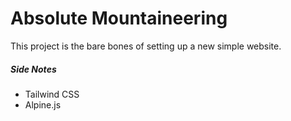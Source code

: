 # Absolute Mountaineering

This project is the bare bones of setting up a new simple website.

##### Side Notes 

* Tailwind CSS
* Alpine.js